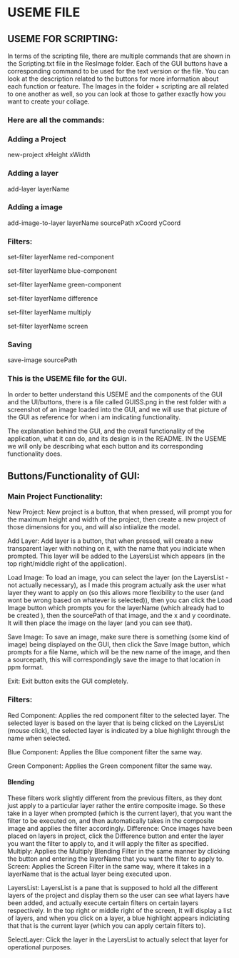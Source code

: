 # USEME FILE 


## USEME FOR SCRIPTING:
In terms of the scripting file, there are multiple commands that are shown in the Scripting.txt
file in the ResImage folder. Each of the GUI buttons have a corresponding command to be used
for the text version or the file. You can look at the description related to the buttons for more
information about each function or feature. The Images in the folder + scripting are all related
to one another as well, so you can look at those to gather exactly how you want to create your 
collage. 

### Here are all the commands: 
### Adding a Project


new-project xHeight xWidth
### Adding a layer

add-layer layerName

### Adding a image

add-image-to-layer layerName sourcePath xCoord yCoord

### Filters:
set-filter layerName red-component

set-filter layerName blue-component

set-filter layerName green-component

set-filter layerName difference

set-filter layerName multiply

set-filter layerName screen


### Saving
save-image sourcePath




### This is the USEME file for the GUI.

In order to better understand this USEME and the components of the GUI
and the UI/buttons, there is a file called GUISS.png in the rest folder
with a screenshot of an image loaded into the GUI, and we will use that
picture of the GUI as reference for when i am indicating functionality.

The explanation behind the GUI, and the overall functionality
of the application, what it can do, and its design is in the README. IN the USEME
we will only be describing what each button and its corresponding functionality does.

## Buttons/Functionality of GUI:

### Main Project Functionality:

New Project: New project is a button, that when pressed, will
prompt you for the maximum height and width of the project,
then create a new project of those dimensions for you, and will also intiialize the model.

Add Layer: Add layer is a button, that when pressed, will create a new transparent layer
with nothing on it, with the name that you indiciate when prompted. This layer will
be added to the LayersList which appears (in the top right/middle right of the application).

Load Image:
To load an image, you can select the layer (on the LayersList - not actually necessary),
as I made this program actually ask the user what layer they want to apply on (so this allows more
flexibility to the user (and wont be wrong based on whatever is selected)), then you can click
the Load Image button which prompts you for the layerName (which already had to be created
), then the sourcePath of that image, and the x and y coordinate. It will then
place the image on the layer (and you can see that).

Save Image:
To save an image, make sure there is something (some kind of image) being displayed
on the GUI, then click the Save Image button, which prompts for a file Name,
which will be the new name of the image, and then a sourcepath,
this will correspondingly save the image to that location in ppm format.

Exit: Exit button exits the GUI completely.

### Filters:

Red Component:
Applies the red component filter to the selected layer. The selected layer is based on
the layer that is being clicked on the LayersList (mouse click), the selected
layer is indicated by a blue highlight through the name when selected.

Blue Component: Applies the Blue component filter the same way.

Green Component: Applies the Green component filter the same way.

#### Blending

These filters work slightly different from the previous filters, as they
dont just apply to a particular layer rather the entire composite image.
So these take in a layer when prompted (which is the current layer),
that you want the filter to be executed on, and then automatically
takes in the composite image and applies the filter accordingly.
Difference: Once images have been placed on layers in project, click the Difference
button and enter the layer you want the filter to apply to, and it will apply the filter
as specified.
Multiply: Applies the Multiply Blending Filter in the same manner by clicking the button and
entering the layerName that you want the filter to apply to.
Screen: Applies the Screen Filter in the same way, where it takes in a layerName
that is the actual layer being executed upon.

LayersList:
LayersList is a pane that is supposed to hold all the different layers
of the project and display them so the user can see what layers have been added,
and actually execute certain filters on certain layers respectively.
In the top right or middle right of the screen, It will display a list of layers,
and when you click on a layer, a blue highlight appears indiciating
that that is the current layer (which you can apply certain filters to).

SelectLayer: Click the layer in the LayersList to actually select that layer
for operational purposes. 